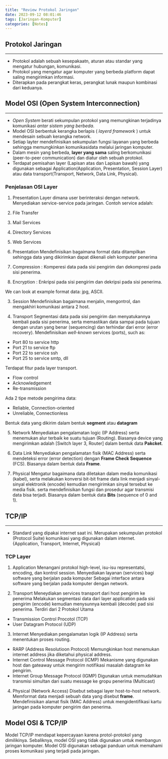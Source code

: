 ```yaml
---
title: "Review Protokol Jaringan"
date: 2023-09-12 08:01:46
tags: [Jaringan-Komputer]
categories: [Notes]
---
```


## Protokol Jaringan
---
* Protokol adalah sebuah kesepakaatn, aturan atau standar yang mengatur
    hubungan, komunikasi.
* Protokol yang mengatur agar komputer yang berbeda platform dapat saling
    mengirimkan informasi.
* Diterapkan pada perangkat keras, perangkat lunak maupun kombinasi dari
    keduanya.

## Model OSI (Open System Interconnection)
---
* *Open System* berati sekumpulan protokol yang memungkinan terjadinya
    komunikasi *antar sistem yang berbeda*.
* Model OSI berbentuk kerangka berlapis ( *layerd framework* ) untuk mendesain
    sebuah kerangka network. 
* Setiap layter mendefinisikan sekumpulan fungsi layanan yang berbeda sehingga
    memungkinkan komunikasidata melalui jaringan komputer.
* Dalam mesin yang berbeda, **layer yang sama** saling berkomunikasi
    (peer-to-peer communication) dan diatur oleh sebuah protokol.
* Terdapat pemisahan layer (Lapisan atas dan Lapisan bawah) yang digunakan
    sebagai Application(Application, Presentation, Session Layer) atau data transport(Transport, Network, Data Link, Physical).

### Penjelasan OSI Layer
1. Presentation
Layer dimana user berinteraksi dengan network. Menyediakan service-service pada
jaringan.
Contoh service adalah:
1. File Transfer
2. Mail Services
3. Directory Services
4. Web Services

2. Presentation
Mendefinisikan bagaimana format data ditampilkan sehingga data yang dikirimkan
dapat dikenali oleh komputer penerima
1. Compression : Komperesi data pada sisi pengirim dan dekompresi pada sisi
   penerima.
2. Encryption : Enkripsi pada sisi pengirim dan dekripsi pada sisi penerima.

We can look at example format data: jpg, ASCII.

3. Session
Mendefinisikan bagaimana menjalin, mengontrol, dan mengakhiri komunikasi antara
2 host.

4. Transport
Segmentasi data pada sisi pengirim dan menyatukannya kembali pada sisi
penerima, serta memastikan data sampai pada tujuan dengan urutan yang benar
(sequencing) dan terhindar dari error (error recovery).
Mendefinisikan *well-known* services (ports), such as:
- Port 80 to service http
- Port 21 to service ftp
- Port 22 to service ssh
- Port 25 to service smtp, dll

Terdapat fitur pada layer transport.
- Flow control
- Acknowledgement
- Re-transmission

Ada 2 tipe metode pengirima data:
- Reliable, Connection-oriented
- Unreliable, Connectionless

Bentuk data yang dikirim dalam bentuk **segment** atau **datagram**

5. Network
Menyediakan pengalamatan logic (IP Address) serta menemukan alur terbaik ke suatu
tujuan (Routing). Biasanya device yang mengirimkan adalah [Switch layer 3,
Router] dalam bentuk data **Pakcket**.

6. Data Link
Menyediakan pengalamatan fisik (MAC Address) serta mendeteksi error (error
detection) dengan **Frame Check Sequence** (FCS).
Biasanya dalam bentuk data **Frame**.

7. Physical
Mengatur bagaimana data diletakan dalam media komunikasi (kabel), serta
melakukan konversi bit-bit frame data link menjadi sinyal-sinyal elektronik
(encode) kemudian mengirimkan sinyal tersebut ke media fisik. serta
mendefinisikan fungsi dan prosedur agar transmisi data bisa terjadi.
Biasanya dalam bentuk data **Bits** (sequence of 0 and 1).

## TCP/IP 
---
* Standard yang dipakai internet saat ini. Merupakan sekumpulan protokol
    (Protocol Suite) komunikasi yang digunakan dalam internet.
    {Application, Transport, Internet, Physical}

### TCP Layer
1. Application
Menangani protokol high-level, isu-isu representatsi, encoding, dan kontrol
session. Menyediakan layanan (services) bagi software yang berjalan pada
komputer
Sebagai interface antara software yang berjalan pada komputer dengan network.

2. Transport
Meneydiakan services transport dari host pengirim ke penerima
Melakukan segmentasi data dari layer application pada sisi pengirim (encode) kemudian menysunnya kembali (decode) pad sisi penerima.
Terdiri dari 2 Protokol Utama
- Transmission Control Procotol (TCP)
- User Datagram Protocol (UDP)

3. Internet
Menyediakan pengalamatan logik (IP Address) serta menentukan proses routing.
- RARP (Address Resolutioon Protocol)
  Memungkinkan host menemukan internet address jika diketahui physical address.
- Internet Control Message Protocol (ICMP)
  Mekanisme yang digunakan host dan gateaway untuk mengirim notifikasi masalah
  datagram ke pengirim.
- Internet Group Message Protocol (IGMP)
  Digunakan untuk memudahkan transmisi simultan dari suatu message ke gropu
  penerima (Multicast)

4. Physical (Network Access)
Disebut sebagai layer host-to-host network.
Memformat data menjadi sebuah data yang disebut **frame**.
Mendefinisikan alamat fisik (MAC Address) untuk mengidentifikasi kartu jaringan
pada komputer pengirim dan penerima.

## Model OSI & TCP/IP
Model TCP/IP mendapat kepercayaan karena protol-protokol yang dimilikinya.
Sebaliknya, model OSI yang tidak digunakan untuk membangun jaringan komputer.
Model OSI digunakan sebagai panduan untuk memahami proses komunikasi yang
terjadi pada jaringan.
